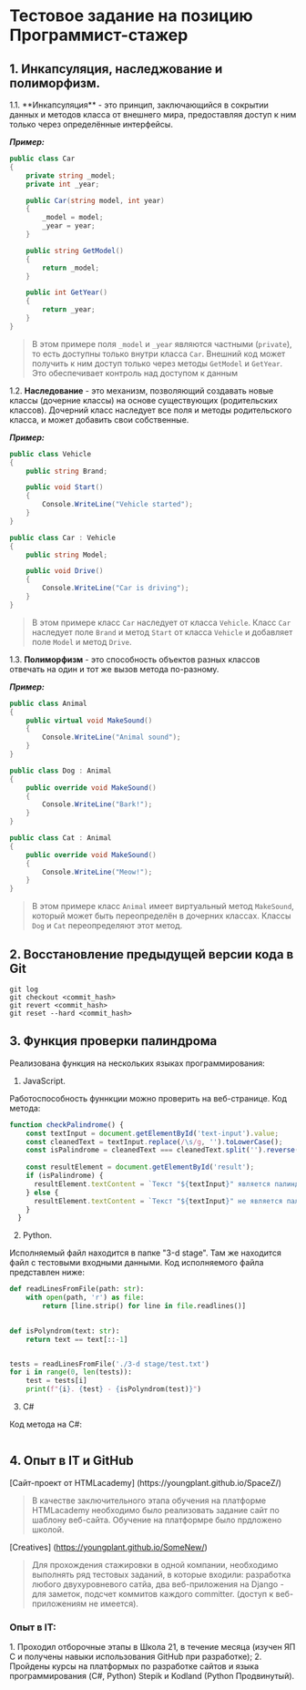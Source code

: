 <h1>Тестовое задание на позицию Программист-стажер</h1> 

<h2>1. Инкапсуляция, наследжование и полиморфизм.</h2>
1.1. **Инкапсуляция** - это принцип, заключающийся в сокрытии данных и методов класса от внешнего мира, предоставляя доступ к ним только через определённые интерфейсы.

***Пример:***
```C#
public class Car
{
    private string _model;
    private int _year;

    public Car(string model, int year)
    {
        _model = model;
        _year = year;
    }

    public string GetModel()
    {
        return _model;
    }

    public int GetYear()
    {
        return _year;
    }
}
```
> В этом примере поля `_model` и `_year` являются частными (`private`), то есть доступны только внутри класса `Car`. Внешний код может получить к ним доступ только через методы `GetModel` и `GetYear`. Это обеспечивает контроль над доступом к данным

1.2. **Наследование** - это механизм, позволяющий создавать новые классы (дочерние классы) на основе существующих (родительских классов). Дочерний класс наследует все поля и методы родительского класса, и может добавить свои собственные.

***Пример:***
```C#
public class Vehicle
{
    public string Brand;

    public void Start()
    {
        Console.WriteLine("Vehicle started");
    }
}

public class Car : Vehicle
{
    public string Model;

    public void Drive()
    {
        Console.WriteLine("Car is driving");
    }
}
```
> В этом примере класс `Car` наследует от класса `Vehicle`. Класс `Car` наследует поле `Brand` и метод `Start` от класса `Vehicle` и добавляет поле `Model` и метод `Drive`.

1.3. **Полиморфизм** - это способность объектов разных классов отвечать на один и тот же вызов метода по-разному.

***Пример:***
```C#
public class Animal
{
    public virtual void MakeSound()
    {
        Console.WriteLine("Animal sound");
    }
}

public class Dog : Animal
{
    public override void MakeSound()
    {
        Console.WriteLine("Bark!");
    }
}

public class Cat : Animal
{
    public override void MakeSound()
    {
        Console.WriteLine("Meow!");
    }
}
```
> В этом примере класс `Animal` имеет виртуальный метод `MakeSound`, который может быть переопределён в дочерних классах. Классы `Dog` и `Cat` переопределяют этот метод.

<h2>2. Восстановление предыдущей версии кода в Git</h2>

``` Git bash
git log
git checkout <commit_hash>
git revert <commit_hash>
git reset --hard <commit_hash>
```

<h2>3. Функция проверки палиндрома</h2>
Реализована функция на нескольких языках программирования:

1. JavaScript.
<p>Работоспособность фуннкции можно проверить на веб-странице. Код метода:</p>

```JavaScript
function checkPalindrome() {
    const textInput = document.getElementById('text-input').value;
    const cleanedText = textInput.replace(/\s/g, '').toLowerCase();
    const isPalindrome = cleanedText === cleanedText.split('').reverse().join('');
  
    const resultElement = document.getElementById('result');
    if (isPalindrome) {
      resultElement.textContent = `Текст "${textInput}" является палиндромом.`;
    } else {
      resultElement.textContent = `Текст "${textInput}" не является палиндромом.`;
    }
  }
```

2. Python.
<p>Исполняемый файл находится в папке "3-d stage". Там же находится файл с тестовыми входными данными. Код исполняемого файла представлен ниже:</p>

``` Python
def readLinesFromFile(path: str):
    with open(path, 'r') as file:
        return [line.strip() for line in file.readlines()]
    

def isPolyndrom(text: str):
    return text == text[::-1]


tests = readLinesFromFile('./3-d stage/test.txt')
for i in range(0, len(tests)):
    test = tests[i]
    print(f"{i}. {test} - {isPolyndrom(test)}")
```

3. C#
<p>Код метода на C#:</P>

```C#

```

<h2>4. Опыт в IT и GitHub</h2>
[Сайт-проект от HTMLacademy] (https://youngplant.github.io/SpaceZ/)

> В качестве заключительного этапа обучения на платформе HTMLacademy необходимо было реализовать задание сайт по шаблону веб-сайта. Обучение на платформре было прдложено школой.

[Creatives] (https://youngplant.github.io/SomeNew/)

> Для прохождения стажировки в одной компании, необходимо выполнять ряд тестовых заданий, в которые входили: разработка любого двухуровневого сатйа, два веб-приложения на Django - для заметок, подсчет коммитов каждого committer. (доступ к веб-приложениям не имеется).

<h3>Опыт в IT:</h3>
1. Проходил отборочные этапы в Школа 21, в течение месяца (изучен ЯП C и получены навыки использования GitHub при разработке);
2. Пройдены курсы на платформых по разработке сайтов и языка программирования (C#, Python) Stepik и Kodland (Python Продвинутый).